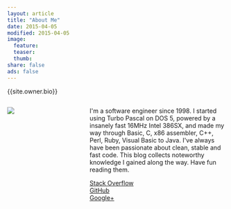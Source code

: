 ```yaml
---
layout: article
title: "About Me"
date: 2015-04-05
modified: 2015-04-05
image:
  feature:
  teaser:
  thumb:
share: false
ads: false
---
```


{{site.owner.bio}}
<div style="display:flex;" class="page-content">
	<div style="width:160px;min-width:160px;margin-right:30px;">
		<p>
			<img src="{{site.url}}/images/{{site.owner.avatar}}" />
		</p>
	</div>
	<div>
		<p>
			I'm a software engineer since 1998. I started using Turbo Pascal on DOS 5, powered by a insanely fast 16MHz Intel 386SX, and made my way through Basic, C, x86 assembler, C++, Perl, Ruby, Visual Basic to Java.
			I've always have been passionate about clean, stable and fast code. This blog collects noteworthy knowledge I gained along the way. Have fun reading them.
		</p>
		<p>
			<a href="https://stackoverflow.com/users/17428/eduard-wirch">
				<i class="fa fa-stack-overflow"></i>
				Stack Overflow
			</a><br/>
			<a href="https://github.com/ewirch">
				<i class="fa fa-github"></i>
				GitHub
			</a><br/>
			<a href="https://plus.google.com/+EduardWirch/">
				<i class="fa fa-google-plus"></i>
				Google+
			</a>
		</p>
</div>
